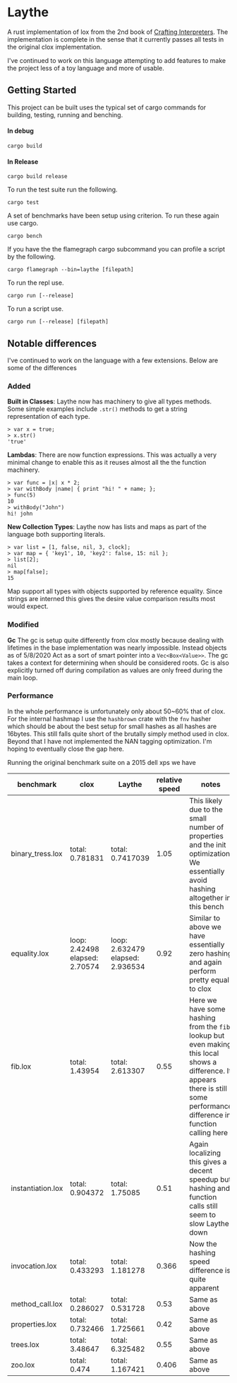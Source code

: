 # Laythe

A rust implementation of lox from the 2nd book of [Crafting Interpreters](https://craftinginterpreters.com/). The implementation is complete in the sense that it currently passes all tests in the original clox implementation.

I've continued to work on this language attempting to add features to make the project less of a toy language and more of usable.

## Getting Started

This project can be built uses the typical set of cargo commands for building, testing, running and benching.

#### In debug
```
cargo build
```

#### In Release
```
cargo build release
```

To run the test suite run the following.
```
cargo test
```

A set of benchmarks have been setup using criterion. To run these again use cargo.

```
cargo bench
```

If you have the the flamegraph cargo subcommand you can profile a script by the following.

```
cargo flamegraph --bin=laythe [filepath]
```

To run the repl use.
```
cargo run [--release] 
```

To run a script use.
```
cargo run [--release] [filepath]
```

## Notable differences

I've continued to work on the language with a few extensions. Below are some of the differences


### Added

**Built in Classes**: Laythe now has machinery to give all types methods. Some simple examples include `.str()` methods to get a string representation of each type.

```lox
> var x = true;
> x.str()
'true'
```

**Lambdas**: There are now function expressions. This was actually a very minimal change to enable this as it reuses almost all the the function machinery.

```
> var func = |x| x * 2;
> var withBody |name| { print "hi! " + name; };
> func(5)
10
> withBody("John")
hi! john
```

**New Collection Types**: Laythe now has lists and maps as part of the language both supporting literals.

```lox
> var list = [1, false, nil, 3, clock];
> var map = { 'key1', 10, 'key2': false, 15: nil };
> list[2];
nil
> map[false];
15
```
Map support all types with objects supported by reference equality. Since strings are interned this gives the desire value comparison results most would expect.

### Modified

**Gc** The gc is setup quite differently from clox mostly because dealing with lifetimes in the base implementation was nearly impossible. Instead objects as of 5/8/2020 Act as a sort of smart pointer into a `Vec<Box<Value>>`. The gc takes a context for determining when should be considered roots. Gc is also explicitly turned off during compilation as values are only freed during the main loop.

### Performance

In the whole performance is unfortunately only about 50~60% that of clox. For the internal hashmap I use the `hashbrown` crate with the `fnv` hasher which should be about the best setup for small hashes as all hashes are 16bytes. This still falls quite short of the brutally simply method used in clox. Beyond that I have not implemented the NAN tagging optimization. I'm hoping to eventually close the gap here.

Running the original benchmark suite on a 2015 dell xps we have

|benchmark|clox|Laythe|relative speed|notes|
|--|--|--|--|--|
|binary_tress.lox|total: 0.781831|total: 0.7417039|1.05|This likely due to the small number of properties and the init optimization. We essentially avoid hashing altogether in this bench|
|equality.lox|loop: 2.42498 elapsed: 2.70574|loop: 2.632479 elapsed: 2.936534|0.92|Similar to above we have essentially zero hashing and again perform pretty equal to clox|
|fib.lox|total: 1.43954|total: 2.613307|0.55|Here we have some hashing from the `fib` lookup but even making this local shows a difference. It appears there is still some performance difference in function calling here|
|instantiation.lox|total: 0.904372|total: 1.75085|0.51|Again localizing this gives a decent speedup but hashing and function calls still seem to slow Laythe down|
|invocation.lox|total: 0.433293|total: 1.181278|0.366|Now the hashing speed difference is quite apparent|
|method_call.lox|total: 0.286027|total: 0.531728|0.53|Same as above|
|properties.lox|total: 0.732466|total: 1.725661|0.42|Same as above|
|trees.lox|total: 3.48647|total: 6.325482|0.55|Same as above|
|zoo.lox|total: 0.474|total: 1.167421|0.406|Same as above|

